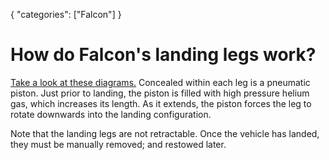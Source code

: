 {
    "categories": ["Falcon"]
}

# How do Falcon's landing legs work?

[Take a look at these diagrams.](https://imgur.com/a/JLbJ3) Concealed within each leg is a pneumatic piston. Just prior to landing, the piston is filled with high pressure helium gas, which increases its length. As it extends, the piston forces the leg to rotate downwards into the landing configuration.

Note that the landing legs are not retractable. Once the vehicle has landed, they must be manually removed; and restowed later.
